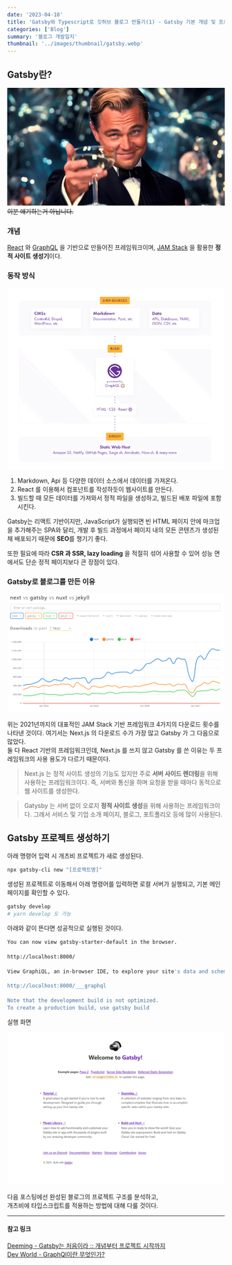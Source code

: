 ```yaml
---
date: '2023-04-18'
title: 'Gatsby와 Typescript로 깃허브 블로그 만들기(1) - Gatsby 기본 개념 및 프로젝트 생성'
categories: ['Blog']
summary: '블로그 개발일지'
thumbnail: '../images/thumbnail/gatsby.webp'
---
```


## Gatsby란?

![](../images/content/2023-04-18-16-44-28.png)
~~이분 얘기하는거 아닙니다.~~

### 개념

[React](https://ko.reactjs.org/) 와 [GraphQL](https://kotlinworld.com/330) 을 기반으로 만들어진 프레임워크이며, [JAM Stack](https://mnxmnz.github.io/gatsby/what-is-gatsby/) 을 활용한 **정적 사이트 생성기**이다.

### 동작 방식

![](../images/content/2023-04-18-14-11-08.png)

1. Markdown, Api 등 다양한 데이터 소스에서 데이터를 가져온다.
2. React 를 이용해서 컴포넌트를 작성하듯이 웹사이트를 만든다.
3. 빌드할 때 모든 데이터를 가져와서 정적 파일을 생성하고, 빌드된 배포 파일에 포함시킨다.

Gatsby는 리액트 기반이지만, JavaScript가 실행되면 빈 HTML 페이지 안에 마크업을 추가해주는 SPA와 달리, 개발 후 빌드 과정에서 페이지 내의 모든 콘텐츠가 생성된 채 배포되기 때문에 **SEO**를 챙기기 좋다.

또한 필요에 따라 **CSR 과 SSR, lazy loading** 을 적절히 섞어 사용할 수 있어 성능 면에서도 단순 정적 페이지보다 큰 장점이 있다.

### Gatsby로 블로그를 만든 이유

![](../images/content/2023-04-18-14-00-00.png)

위는 2021년까지의 대표적인 JAM Stack 기반 프레임워크 4가지의 다운로드 횟수를 나타낸 것이다. 여기서는 Next.js 의 다운로드 수가 가장 많고 Gatsby 가 그 다음으로 많았다.   
둘 다 React 기반의 프레임워크인데, Next.js 를 쓰지 않고 Gatsby 를 쓴 이유는 두 프레임워크의 사용 용도가 다르기 때문이다.

> Next.js 는 정적 사이트 생성의 기능도 있지만 주로 <strong>서버 사이드 렌더링</strong>을 위해 사용하는 프레임워크이다. 즉, 서버와 통신을 하며 요청을 받을 때마다 동적으로 웹 사이트를 생성한다.

> Gatysby 는 서버 없이 오로지 <strong>정적 사이트 생성</strong>을 위해 사용하는 프레임워크이다. 그래서 서비스 및 기업 소개 페이지, 블로그, 포트폴리오 등에 많이 사용된다.

## Gatsby 프로젝트 생성하기

아래 명령어 입력 시 개츠비 프로젝트가 새로 생성된다.

```bash
npx gatsby-cli new "[프로젝트명]"
```

생성된 프로젝트로 이동해서 아래 명령어를 입력하면 로컬 서버가 실행되고, 기본 메인페이지를 확인할 수 있다.

```bash
gatsby develop
# yarn develop 도 가능
```

아래와 같이 뜬다면 성공적으로 실행된 것이다.

```bash
You can now view gatsby-starter-default in the browser.

http://localhost:8000/

View GraphiQL, an in-browser IDE, to explore your site's data and schema

http://localhost:8000/___graphql

Note that the development build is not optimized.
To create a production build, use gatsby build
```

실행 화면

![](../images/content/2023-04-18-15-07-09.png)

다음 포스팅에선 완성된 블로그의 프로젝트 구조를 분석하고,   
개츠비에 타입스크립트를 적용하는 방법에 대해 다룰 것이다.

---

#### 참고 링크

[Deeming - Gatsby는 처음이라 :: 개념부터 프로젝트 시작까지](https://mnxmnz.github.io/gatsby/what-is-gatsby/)   
[Dev World - GraphQl이란 무엇인가?](https://kotlinworld.com/330)
